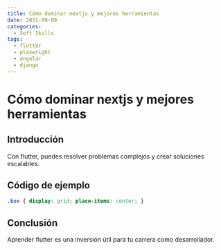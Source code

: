 ```yaml
---
title: Cómo dominar nextjs y mejores herramientas
date: 2031-09-09
categories:
  - Soft Skills
tags:
  - flutter
  - playwright
  - angular
  - django
---
```


# Cómo dominar nextjs y mejores herramientas

## Introducción

Con flutter, puedes resolver problemas complejos y crear soluciones escalables.

## Código de ejemplo

```css
.box { display: grid; place-items: center; }
```

## Conclusión

Aprender flutter es una inversión útil para tu carrera como desarrollador.